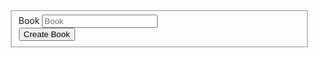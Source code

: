 <div class="content">
  <div style="width:50vw; margin-top:10vh">
  <form class="pure-form pure-form-aligned"> 
    <fieldset>
      <div class="pure-control-group">
        <label for="book">Book</label>
        <input id="book" type="text" placeholder="Book">
      </div>
      <div class="pure-controls">
        <button type="button" class="pure-button pure-button-primary" onclick="createBook()">Create Book</button>
      </div>
    </fieldset>
  </form>     
  </div>
</div>

<script>

function createBook() {
  var bookBox = document.getElementById("book");
  ajaxGet("/createbook/"+bookBox.value, function(status, msg) {
    console.log("msg=", msg);
    alert(msg);
    window.location.href='/view/'+bookBox.value+'/';
  });
}
</script>